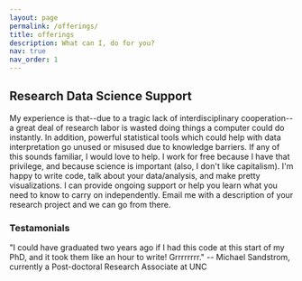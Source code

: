 ```yaml
---
layout: page
permalink: /offerings/
title: offerings
description: What can I, do for you?
nav: true
nav_order: 1
---
```


## Research Data Science Support

My experience is that--due to a tragic lack of interdisciplinary cooperation--a great deal of research labor is wasted doing things a computer could do instantly.  In addition, powerful statistical tools which could help with data interpretation go unused or misused due to knowledge barriers.  If any of this sounds familiar, I would love to help.  I work for free because I have that privilege, and because science is important (also, I don't like capitalism).  I'm happy to write code, talk about your data/analysis, and make pretty visualizations.  I can provide ongoing support or help you learn what you need to know to carry on independently.  Email me with a description of your research project and we can go from there.

### Testamonials

"I could have graduated two years ago if I had this code at this start of my PhD, and it took them like an hour to write!  Grrrrrrrr." -- Michael Sandstrom, currently a Post-doctoral Research Associate at UNC


